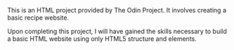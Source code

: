 This is an HTML project provided by The Odin Project. It involves creating a basic recipe website.

Upon completing this project, I will have gained the skills necessary to build a basic HTML website using only HTML5 structure and elements.


